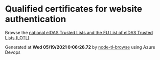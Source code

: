 # Qualified certificates for website authentication 
 Browse the [national eIDAS Trusted Lists and the EU List of eIDAS Trusted Lists (LOTL)](https://webgate.ec.europa.eu/tl-browser/#/) 
 
 
Generated at **Wed 05/19/2021  0:06:26.72** by [node-tl-browse](https://github.com/ymedlop/node-tl-browser) using Azure Devops 
